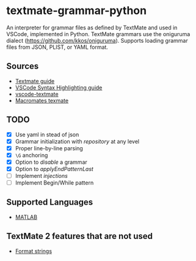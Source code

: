 # textmate-grammar-python

An interpreter for grammar files as defined by TextMate and used in VSCode, implemented in Python. TextMate grammars use the oniguruma dialect (https://github.com/kkos/oniguruma). Supports loading grammar files from JSON, PLIST, or YAML format. 

## Sources
- [Textmate guide](https://www.apeth.com/nonblog/stories/textmatebundle.html)
- [VSCode Syntax Highlighting guide](https://code.visualstudio.com/api/language-extensions/syntax-highlight-guide)
- [vscode-textmate](https://github.com/microsoft/vscode-textmate)
- [Macromates texmate](https://macromates.com/textmate/manual/)

## TODO
- [x] Use yaml in stead of json
- [x] Grammar initialization with *repository* at any level
- [x] Proper line-by-line parsing
- [x] `\G` anchoring
- [x] Option to *disable* a grammar
- [x] Option to *applyEndPatternLast*
- [ ] Implement *injections*
- [ ] Implement Begin/While pattern

## Supported Languages
- [MATLAB](https://github.com/mathworks/MATLAB-Language-grammar)

## TextMate 2 features that are not used
- [Format strings](https://macromates.com/blog/2011/format-strings/)
